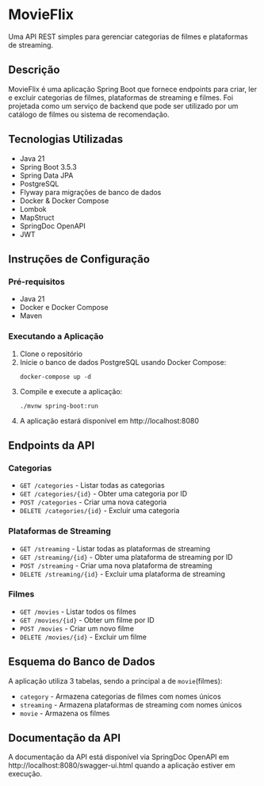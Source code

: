 # MovieFlix

Uma API REST simples para gerenciar categorias de filmes e plataformas de streaming.

## Descrição

MovieFlix é uma aplicação Spring Boot que fornece endpoints para criar, ler e excluir categorias de filmes, plataformas de streaming e filmes. Foi projetada como um serviço de backend que pode ser utilizado por um catálogo de filmes ou sistema de recomendação.

## Tecnologias Utilizadas

- Java 21
- Spring Boot 3.5.3
- Spring Data JPA
- PostgreSQL
- Flyway para migrações de banco de dados
- Docker & Docker Compose
- Lombok
- MapStruct
- SpringDoc OpenAPI
- JWT

## Instruções de Configuração

### Pré-requisitos

- Java 21
- Docker e Docker Compose
- Maven

### Executando a Aplicação

1. Clone o repositório
2. Inicie o banco de dados PostgreSQL usando Docker Compose:
   ```
   docker-compose up -d
   ```
3. Compile e execute a aplicação:
   ```
   ./mvnw spring-boot:run
   ```
4. A aplicação estará disponível em http://localhost:8080

## Endpoints da API

### Categorias

- `GET /categories` - Listar todas as categorias
- `GET /categories/{id}` - Obter uma categoria por ID
- `POST /categories` - Criar uma nova categoria
- `DELETE /categories/{id}` - Excluir uma categoria

### Plataformas de Streaming

- `GET /streaming` - Listar todas as plataformas de streaming
- `GET /streaming/{id}` - Obter uma plataforma de streaming por ID
- `POST /streaming` - Criar uma nova plataforma de streaming
- `DELETE /streaming/{id}` - Excluir uma plataforma de streaming

### Filmes

- `GET /movies` - Listar todos os filmes
- `GET /movies/{id}` - Obter um filme por ID
- `POST /movies` - Criar um novo filme
- `DELETE /movies/{id}` - Excluir um filme


## Esquema do Banco de Dados

A aplicação utiliza 3 tabelas, sendo a principal a de `movie`(filmes):

- `category` - Armazena categorias de filmes com nomes únicos
- `streaming` - Armazena plataformas de streaming com nomes únicos
- `movie` - Armazena os filmes

## Documentação da API

A documentação da API está disponível via SpringDoc OpenAPI em http://localhost:8080/swagger-ui.html quando a aplicação estiver em execução.
